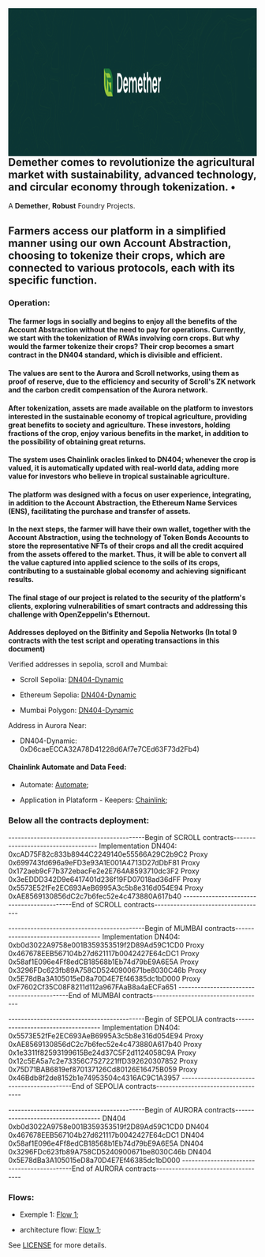 <img align="right" width="1000" height="300" top="500" src="./public/Demether.png">

## Demether comes to revolutionize the agricultural market with sustainability, advanced technology, and circular economy through tokenization. • 

A **Demether**, **Robust** Foundry Projects.

## Farmers access our platform in a simplified manner using our own Account Abstraction, choosing to tokenize their crops, which are connected to various protocols, each with its specific function.

### Operation:

#### The farmer logs in socially and begins to enjoy all the benefits of the Account Abstraction without the need to pay for operations. Currently, we start with the tokenization of RWAs involving corn crops. But why would the farmer tokenize their crops? Their crop becomes a smart contract in the DN404 standard, which is divisible and efficient. 

#### The values are sent to the Aurora and Scroll networks, using them as proof of reserve, due to the efficiency and security of Scroll's ZK network and the carbon credit compensation of the Aurora network.

#### After tokenization, assets are made available on the platform to investors interested in the sustainable economy of tropical agriculture, providing great benefits to society and agriculture. These investors, holding fractions of the crop, enjoy various benefits in the market, in addition to the possibility of obtaining great returns.

#### The system uses Chainlink oracles linked to DN404; whenever the crop is valued, it is automatically updated with real-world data, adding more value for investors who believe in tropical sustainable agriculture.

#### The platform was designed with a focus on user experience, integrating, in addition to the Account Abstraction, the Ethereum Name Services (ENS), facilitating the purchase and transfer of assets.

#### In the next steps, the farmer will have their own wallet, together with the Account Abstraction, using the technology of Token Bonds Accounts to store the representative NFTs of their crops and all the credit acquired from the assets offered to the market. Thus, it will be able to convert all the value captured into applied science to the soils of its crops, contributing to a sustainable global economy and achieving significant results.

#### The final stage of our project is related to the security of the platform's clients, exploring vulnerabilities of smart contracts and addressing this challenge with OpenZeppelin's Ethernout.

**Addresses deployed on the Bitfinity and Sepolia Networks (In total 9 contracts with the test script and operating transactions in this document)**

Verified addresses in sepolia, scroll and Mumbai:

- Scroll Sepolia: [DN404-Dynamic](https://sepolia.scrollscan.dev/address/0xcac0002295cce2857f9b7c5eed626bf8df9100b1#writeProxyContract)


- Ethereum Sepolia: [DN404-Dynamic](https://sepolia.etherscan.io/address/0xCAc0002295ccE2857f9b7c5eEd626bf8df9100b1)


- Mumbai Polygon: [DN404-Dynamic](https://mumbai.polygonscan.com/address/0x83CE145C519c4168b7044e351385Bb472c9B6284)


Address in Aurora Near:

- DN404-Dynamic: 0xD6caeECCA32A78D41228d6Af7e7CEd63F73d2Fb4)

#### Chainlink Automate and Data Feed:

- Automate: [Automate](./chainlink.png);

- Application in Plataform - Keepers: [Chainlink](https://automation.chain.link/sepolia/99488233710496155766033115967705162084805844352794357203288102033169630780535);

### Below all the contracts deployment:

-------------------------------------------Begin of SCROLL contracts-----------------------------------
  Implementation DN404:  0xcAD75F82c833b8944C2249140e55566A29C2b9C2
  Proxy 0x699743fd696a9eFD3e93A1E001A4713D27dDbF81
  Proxy 0x172aeb9cF7b372ebacFe2e2E764A8593710dc3F2
  Proxy 0x3eEDDD342D9e6417401d236f19FD07018ad36dFF
  Proxy 0x5573E52fFe2EC693AeB6995A3c5b8e316d054E94
  Proxy 0xAE8569130856dC2c7b6fec52e4c473880A617b40
  -------------------------------------------End of SCROLL contracts-----------------------------------

-------------------------------------------Begin of MUMBAI contracts-----------------------------------
  Implementation DN404:  0xb0d3022A9758e001B359353519f2D89Ad59C1CD0
  Proxy 0x467678EEB567104b27d621117b0042427E64cDC1
  Proxy 0x58af1E096e4Ff8edCB18568b1Eb74d79bE9A6E5A
  Proxy 0x3296FDc623fb89A758CD5240900671be8030C46b
  Proxy 0x5E78dBa3A105015eD8a70D4E7Ef46385dc1bD000
  Proxy 0xF7602Cf35C08F8211d112a967FAaB8a4aECFa651
  -------------------------------------------End of MUMBAI contracts-----------------------------------


-------------------------------------------Begin of SEPOLIA contracts-----------------------------------
  Implementation DN404:  0x5573E52fFe2EC693AeB6995A3c5b8e316d054E94
  Proxy 0xAE8569130856dC2c7b6fec52e4c473880A617b40
  Proxy 0x1e3311f82593199615Be24d37C5F2d1124058C9A
  Proxy 0x12c5EA5a7c2e73356C7527221ffD392620307852
  Proxy 0x75D71BAB6819ef870137126Cd80126E16475B059
  Proxy 0x46Bdb8f2de8152b1e74953504c4316AC9C1A3957
  -------------------------------------------End of SEPOLIA contracts-----------------------------------


-------------------------------------------Begin of AURORA contracts-----------------------------------
  DN404 0xb0d3022A9758e001B359353519f2D89Ad59C1CD0
  DN404 0x467678EEB567104b27d621117b0042427E64cDC1
  DN404 0x58af1E096e4Ff8edCB18568b1Eb74d79bE9A6E5A
  DN404 0x3296FDc623fb89A758CD5240900671be8030C46b
  DN404 0x5E78dBa3A105015eD8a70D4E7Ef46385dc1bD000
 -------------------------------------------End of AURORA contracts-----------------------------------

### Flows:

- Exemple 1: [Flow 1](./8.png);

- architecture flow: [Flow 1](./tech.jpeg);


See [LICENSE](./LICENSE) for more details.
